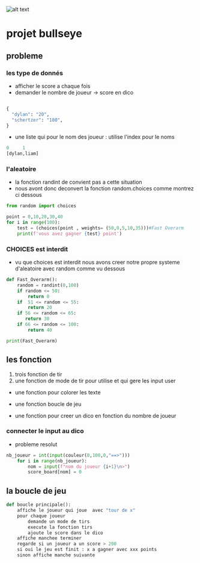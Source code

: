 ![alt text](https://img.freepik.com/premium-vector/letter-b-bullseye-logo-vector-template_138551-150.jpg?w=740)

# projet bullseye

## probleme

### les type de donnés

- afficher le score a chaque fois
- demander le nombre de joueur -> score en dico

```python

{
  "dylan": "20",
  "schertzer": "180",
}
```

- une liste qui pour le nom des joueur : utilise l'index pour le noms

```python
0     1
[dylan,liam]
```

### l'aleatoire

- la fonction randint de convient pas a cette situation
- nous avont donc deconvert la fonction random.choices
comme montrez ci dessous

```python
from random import choices

point = 0,10,20,30,40
for i in range(100):
    test = (choices(point , weights= (50,0,5,10,35)))#Fast Overarm 
    print(f'vous avez gagner {test} point')

```

### CHOICES est interdit

- vu que choices est interdit nous avons creer notre propre systeme d'aleatoire avec random comme vu dessous

```python
def Fast_Overarm():
    random = randint(0,100)
    if random <= 50:
        return 0
    if  51 <= random <= 55:
        return 20
    if 56 <= random <= 65:
       return 30
    if 66 <= random <= 100:
        return 40

print(Fast_Overarm)
```


## les fonction

1. trois fonction de tir
2. une fonction de mode de tir pour utilise et qui gere les input user

- une fonction pour colorer les texte
  
- une fonction boucle de jeu
- une fonction pour creer un dico en fonction du nombre de joueur

### connecter le input au dico

- probleme resolut

```python
nb_joueur = int(input(couleur(0,100,0,"==>")))
    for i in range(nb_joueur):
        nom = input(f"nom du joueur {i+1}\n>")
        score_board[nom] = 0

```

## la boucle de jeu

```python
def boucle principale():
    affiche le joueur qui joue  avec "tour de x"
    pour chaque joueur
        demande un mode de tirs
        execute la fonction tirs
        ajoute le score dans le dico
    affiche manchee terminer
    regarde si un joueur a un score > 200
    si oui le jeu est finit : x a gagner avec xxx points
    sinon affiche manche suivante
```
